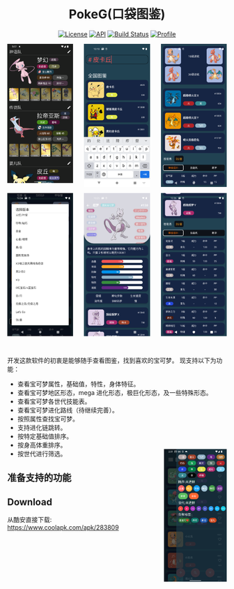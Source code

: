 <h1 align="center">PokeG(口袋图鉴)</h1>
<p align="center">
  <a href="https://opensource.org/licenses/Apache-2.0"><img alt="License" src="https://img.shields.io/badge/License-Apache%202.0-blue.svg"/></a>
  <a href="https://android-arsenal.com/api?level=23"><img alt="API" src="https://img.shields.io/badge/API-23%2B-brightgreen.svg?style=flat"/></a>
  <a href="https://github.com/heinika/PokeG/actions"><img alt="Build Status" src="https://github.com/heinika/PokeG/workflows/Android%20CI/badge.svg"/></a> 
  <a href="https://github.com/heinika"><img alt="Profile" src="https://heinika.github.io/badges/heinika.svg"/></a> 
</p>

<p align="center">
<img src="/previews/team.png" align="left" width="30%"/>
<img src="/previews/preview2.png" align="center" width="30%"/>
<img src="/previews/preview3.png" align="right" width="30%"/>
</p>

<p align="center">
<img src="/previews/preview4.png" align="left" width="30%"/>
<img src="/previews/preview5.png" align="center" width="30%"/>
<img src="/previews/preview6.png" align="right" width="30%"/>
</p>

<br/>

开发这款软件的初衷是能够随手查看图鉴，找到喜欢的宝可梦。
现支持以下为功能：
- 查看宝可梦属性，基础值，特性，身体特征。
- 查看宝可梦地区形态，mega 进化形态，极巨化形态，及一些特殊形态。
- 查看宝可梦各世代技能表。
- 查看宝可梦进化路线（待继续完善）。
- 按照属性查找宝可梦。
- 支持进化链跳转。
- 按特定基础值排序。
- 按身高体重排序。
- 按世代进行筛选。
  <img src="/previews/filter_preview.png" align="right" width="30%"/>

## 准备支持的功能


## Download
从酷安直接下载: https://www.coolapk.com/apk/283809

